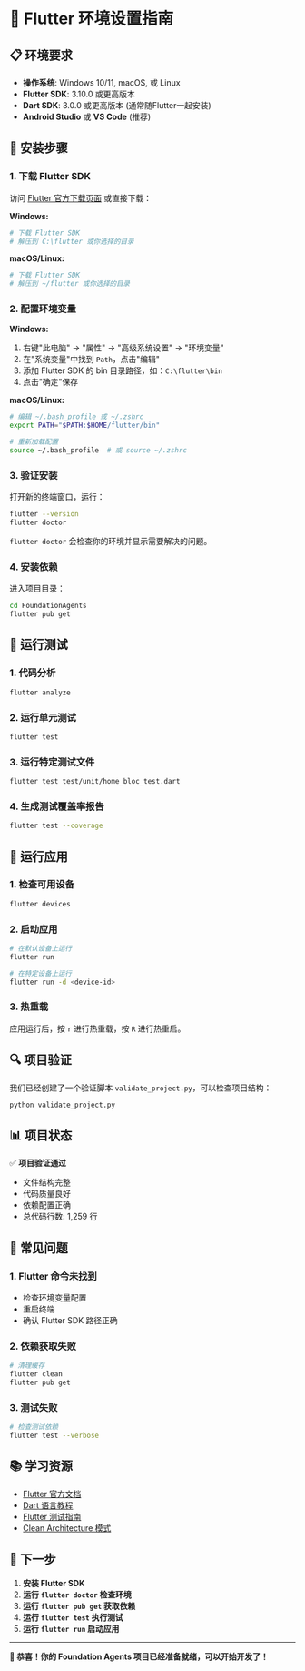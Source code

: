 # 🚀 Flutter 环境设置指南

## 📋 环境要求

- **操作系统**: Windows 10/11, macOS, 或 Linux
- **Flutter SDK**: 3.10.0 或更高版本
- **Dart SDK**: 3.0.0 或更高版本 (通常随Flutter一起安装)
- **Android Studio** 或 **VS Code** (推荐)

## 🔧 安装步骤

### 1. 下载 Flutter SDK

访问 [Flutter 官方下载页面](https://flutter.dev/docs/get-started/install) 或直接下载：

**Windows:**
```bash
# 下载 Flutter SDK
# 解压到 C:\flutter 或你选择的目录
```

**macOS/Linux:**
```bash
# 下载 Flutter SDK
# 解压到 ~/flutter 或你选择的目录
```

### 2. 配置环境变量

**Windows:**
1. 右键"此电脑" → "属性" → "高级系统设置" → "环境变量"
2. 在"系统变量"中找到 `Path`，点击"编辑"
3. 添加 Flutter SDK 的 bin 目录路径，如：`C:\flutter\bin`
4. 点击"确定"保存

**macOS/Linux:**
```bash
# 编辑 ~/.bash_profile 或 ~/.zshrc
export PATH="$PATH:$HOME/flutter/bin"

# 重新加载配置
source ~/.bash_profile  # 或 source ~/.zshrc
```

### 3. 验证安装

打开新的终端窗口，运行：
```bash
flutter --version
flutter doctor
```

`flutter doctor` 会检查你的环境并显示需要解决的问题。

### 4. 安装依赖

进入项目目录：
```bash
cd FoundationAgents
flutter pub get
```

## 🧪 运行测试

### 1. 代码分析
```bash
flutter analyze
```

### 2. 运行单元测试
```bash
flutter test
```

### 3. 运行特定测试文件
```bash
flutter test test/unit/home_bloc_test.dart
```

### 4. 生成测试覆盖率报告
```bash
flutter test --coverage
```

## 📱 运行应用

### 1. 检查可用设备
```bash
flutter devices
```

### 2. 启动应用
```bash
# 在默认设备上运行
flutter run

# 在特定设备上运行
flutter run -d <device-id>
```

### 3. 热重载
应用运行后，按 `r` 进行热重载，按 `R` 进行热重启。

## 🔍 项目验证

我们已经创建了一个验证脚本 `validate_project.py`，可以检查项目结构：

```bash
python validate_project.py
```

## 📊 项目状态

✅ **项目验证通过**
- 文件结构完整
- 代码质量良好
- 依赖配置正确
- 总代码行数: 1,259 行

## 🚨 常见问题

### 1. Flutter 命令未找到
- 检查环境变量配置
- 重启终端
- 确认 Flutter SDK 路径正确

### 2. 依赖获取失败
```bash
# 清理缓存
flutter clean
flutter pub get
```

### 3. 测试失败
```bash
# 检查测试依赖
flutter test --verbose
```

## 📚 学习资源

- [Flutter 官方文档](https://flutter.dev/docs)
- [Dart 语言教程](https://dart.dev/guides)
- [Flutter 测试指南](https://flutter.dev/docs/testing)
- [Clean Architecture 模式](https://blog.cleancoder.com/uncle-bob/2012/08/13/the-clean-architecture.html)

## 🎯 下一步

1. **安装 Flutter SDK**
2. **运行 `flutter doctor` 检查环境**
3. **运行 `flutter pub get` 获取依赖**
4. **运行 `flutter test` 执行测试**
5. **运行 `flutter run` 启动应用**

---

**🎉 恭喜！你的 Foundation Agents 项目已经准备就绪，可以开始开发了！**
